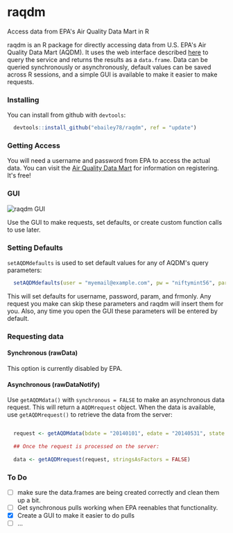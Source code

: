 raqdm
=====

Access data from EPA's Air Quality Data Mart in R

raqdm is an R package for directly accessing data from U.S. EPA's Air Quality Data Mart (AQDM). It uses the web interface described [here](http://www.epa.gov/airdata/toc.html) to query the service and returns the results as a `data.frame`. Data can be queried synchronously or asynchronously, default values can be saved across R sessions, and a simple GUI is available to make it easier to make requests.

### Installing

You can install from github with `devtools`:

```R
  devtools::install_github("ebailey78/raqdm", ref = "update")
```

### Getting Access
You will need a username and password from EPA to access the actual data. You can visit the [Air Quality Data Mart](http://www.epa.gov/airdata/tas_Data_Mart_Registration.html) for information on registering. It's free!

### GUI
![raqdm GUI](http://i.imgur.com/tDKILij.png)

Use the GUI to make requests, set defaults, or create custom function calls to use later.

### Setting Defaults
`setAQDMdefaults` is used to set default values for any of AQDM's query parameters:

```R
  setAQDMdefaults(user = "myemail@example.com", pw = "niftymint56", param = "44201", frmonly = TRUE)
```
This will set defaults for username, password, param, and frmonly. Any request you make can skip these parameters and raqdm will insert them for you. Also, any time you open the GUI these parameters will be entered by default.

### Requesting data

#### Synchronous (rawData)
This option is currently disabled by EPA.

#### Asynchronous (rawDataNotify)
Use `getAQDMdata()` with `synchronous = FALSE` to make an asynchronous data request. This will return a `AQDMrequest` object. When the data is available, use `getAQDMrequest()` to retrieve the data from the server:

```R

  request <- getAQDMdata(bdate = "20140101", edate = "20140531", state = "18", county = "089")
  
  ## Once the request is processed on the server:
  
  data <- getAQDMrequest(request, stringsAsFactors = FALSE)

```

### To Do
* [ ] make sure the data.frames are being created correctly and clean them up a bit.
* [ ] Get synchronous pulls working when EPA reenables that functionality.
* [x] Create a GUI to make it easier to do pulls
* [ ] ...
